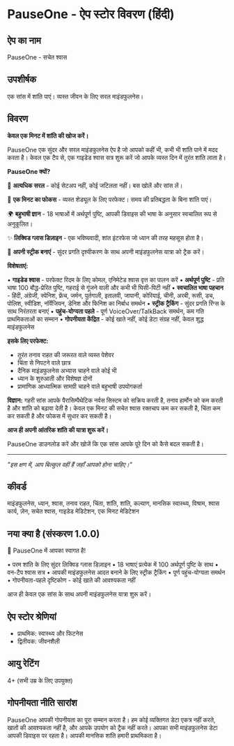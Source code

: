 # PauseOne - ऐप स्टोर विवरण (हिंदी)

## ऐप का नाम

PauseOne - सचेत श्वास

## उपशीर्षक

एक सांस में शांति पाएं। व्यस्त जीवन के लिए सरल माइंडफुलनेस।

## विवरण

**केवल एक मिनट में शांति की खोज करें।**

PauseOne एक सुंदर और सरल माइंडफुलनेस ऐप है जो आपको कहीं भी, कभी भी शांति पाने में मदद करता है। केवल एक टैप से, एक गाइडेड श्वास सत्र शुरू करें जो आपके व्यस्त दिन में तुरंत शांति लाता है।

**PauseOne क्यों?**

🌸 **अत्यधिक सरल** - कोई सेटअप नहीं, कोई जटिलता नहीं। बस खोलें और सांस लें।

🎯 **एक मिनट का फोकस** - व्यस्त शेड्यूल के लिए परफेक्ट। समय की प्रतिबद्धता के बिना शांति पाएं।

🌍 **बहुभाषी ज्ञान** - 18 भाषाओं में अर्थपूर्ण पुष्टि, आपकी डिवाइस की भाषा के अनुसार स्वचालित रूप से अनुकूलित।

✨ **लिक्विड ग्लास डिज़ाइन** - एक भविष्यवादी, शांत इंटरफेस जो ध्यान की तरह महसूस होता है।

🔄 **अपनी स्ट्रीक बनाएं** - सुंदर प्रगति दृश्यीकरण के साथ अपनी माइंडफुलनेस यात्रा को ट्रैक करें।

**विशेषताएं:**

• **गाइडेड श्वास** - परफेक्ट रिदम के लिए कोमल, एनिमेटेड श्वास वृत्त का पालन करें
• **अर्थपूर्ण पुष्टि** - प्रति भाषा 100 बौद्ध-प्रेरित पुष्टि, गहराई से गूंजने वाली और कभी भी घिसी-पिटी नहीं
• **स्वचालित भाषा पहचान** - हिंदी, अंग्रेजी, स्पेनिश, फ्रेंच, जर्मन, पुर्तगाली, इतालवी, जापानी, कोरियाई, चीनी, अरबी, रूसी, डच, पोलिश, स्वीडिश, नॉर्वेजियन, डेनिश और फिनिश का निर्बाध समर्थन
• **स्ट्रीक ट्रैकिंग** - सुंदर प्रगति रिंग्स के साथ निरंतरता बनाएं
• **पहुंच-योग्यता पहले** - पूर्ण VoiceOver/TalkBack समर्थन, कम गति प्राथमिकताओं का सम्मान
• **गोपनीयता केंद्रित** - कोई खाते नहीं, कोई डेटा संग्रह नहीं, केवल शुद्ध माइंडफुलनेस

**इसके लिए परफेक्ट:**

- तुरंत तनाव राहत की जरूरत वाले व्यस्त पेशेवर
- चिंता से निपटने वाले छात्र
- दैनिक माइंडफुलनेस अभ्यास चाहने वाले कोई भी
- ध्यान के शुरुआती और विशेषज्ञ दोनों
- प्रामाणिक आध्यात्मिक सामग्री चाहने वाले बहुभाषी उपयोगकर्ता

**विज्ञान:**
गहरी सांस आपके पैरासिम्पैथेटिक नर्वस सिस्टम को सक्रिय करती है, तनाव हार्मोन को कम करती है और शांति को बढ़ावा देती है। केवल एक मिनट की सचेत श्वास रक्तचाप कम कर सकती है, चिंता कम कर सकती है और फोकस में सुधार कर सकती है।

**आज ही अपनी आंतरिक शांति की यात्रा शुरू करें।**

PauseOne डाउनलोड करें और खोजें कि एक सांस आपके पूरे दिन को कैसे बदल सकती है।

---

_"इस क्षण में, आप बिल्कुल वहीं हैं जहाँ आपको होना चाहिए।"_

## कीवर्ड

माइंडफुलनेस, ध्यान, श्वास, तनाव राहत, चिंता, शांति, शांति, कल्याण, मानसिक स्वास्थ्य, विश्राम, श्वास कार्य, ज़ेन, सचेत श्वास, गाइडेड मेडिटेशन, एक मिनट मेडिटेशन

## नया क्या है (संस्करण 1.0.0)

🎉 PauseOne में आपका स्वागत है!

• परम शांति के लिए सुंदर लिक्विड ग्लास डिज़ाइन
• 18 भाषाएं प्रत्येक में 100 अर्थपूर्ण पुष्टि के साथ
• वन-टैप श्वास सत्र
• आपकी माइंडफुलनेस आदत बनाने के लिए स्ट्रीक ट्रैकिंग
• पूर्ण पहुंच-योग्यता समर्थन
• गोपनीयता-पहले दृष्टिकोण - कोई खाते की आवश्यकता नहीं

आज ही केवल एक सांस के साथ अपनी माइंडफुलनेस यात्रा शुरू करें।

## ऐप स्टोर श्रेणियां

- प्राथमिक: स्वास्थ्य और फिटनेस
- द्वितीयक: जीवनशैली

## आयु रेटिंग

4+ (सभी उम्र के लिए उपयुक्त)

## गोपनीयता नीति सारांश

PauseOne आपकी गोपनीयता का पूरा सम्मान करता है। हम कोई व्यक्तिगत डेटा एकत्र नहीं करते, खातों की आवश्यकता नहीं है, और आपके उपयोग को ट्रैक नहीं करते। आपका सभी माइंडफुलनेस डेटा आपकी डिवाइस पर रहता है। आपकी मानसिक शांति हमारी प्राथमिकता है।
